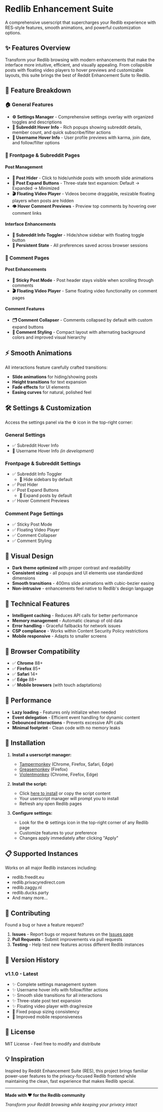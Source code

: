 # Redlib Enhancement Suite

A comprehensive userscript that supercharges your Redlib experience with RES-style features, smooth animations, and powerful customization options.

## ✨ Features Overview

Transform your Redlib browsing with modern enhancements that make the interface more intuitive, efficient, and visually appealing. From collapsible posts with floating video players to hover previews and customizable layouts, this suite brings the best of Reddit Enhancement Suite to Redlib.

## 🎯 Feature Breakdown

### 🏠 General Features
- **⚙️ Settings Manager** - Comprehensive settings overlay with organized toggles and descriptions
- **🔗 Subreddit Hover Info** - Rich popups showing subreddit details, member count, and quick subscribe/filter actions
- **👤 Username Hover Info** - User profile previews with karma, join date, and follow/filter options

### 📰 Frontpage & Subreddit Pages

#### Post Management
- **🙈 Post Hider** - Click to hide/unhide posts with smooth slide animations
- **📏 Post Expand Buttons** - Three-state text expansion: Default → Expanded → Minimized
- **🎬 Floating Video Player** - Videos become draggable, resizable floating players when posts are hidden
- **👁️ Hover Comment Previews** - Preview top comments by hovering over comment links

#### Interface Enhancements
- **📱 Subreddit Info Toggler** - Hide/show sidebar with floating toggle button
- **💾 Persistent State** - All preferences saved across browser sessions

### 💬 Comment Pages

#### Post Enhancements
- **📌 Sticky Post Mode** - Post header stays visible when scrolling through comments
- **🎬 Floating Video Player** - Same floating video functionality on comment pages

#### Comment Features
- **🗂️ Comment Collapser** - Comments collapsed by default with custom expand buttons
- **🎨 Comment Styling** - Compact layout with alternating background colors and improved visual hierarchy

## ⚡ Smooth Animations

All interactions feature carefully crafted transitions:
- **Slide animations** for hiding/showing posts
- **Height transitions** for text expansion
- **Fade effects** for UI elements
- **Easing curves** for natural, polished feel

## 🛠️ Settings & Customization

Access the settings panel via the ⚙️ icon in the top-right corner:

### General Settings
- ✅ Subreddit Hover Info
- 🚧 Username Hover Info *(in development)*

### Frontpage & Subreddit Settings
- ✅ Subreddit Info Toggler
  - 🔧 Hide sidebars by default
- ✅ Post Hider
- ✅ Post Expand Buttons
  - 🔧 Expand posts by default
- ✅ Hover Comment Previews

### Comment Page Settings
- ✅ Sticky Post Mode
- ✅ Floating Video Player
- ✅ Comment Collapser
- ✅ Comment Styling

## 🎨 Visual Design

- **Dark theme optimized** with proper contrast and readability
- **Consistent sizing** - all popups and UI elements use standardized dimensions
- **Smooth transitions** - 400ms slide animations with cubic-bezier easing
- **Non-intrusive** - enhancements feel native to Redlib's design language

## 🔧 Technical Features

- **Intelligent caching** - Reduces API calls for better performance
- **Memory management** - Automatic cleanup of old data
- **Error handling** - Graceful fallbacks for network issues
- **CSP compliance** - Works within Content Security Policy restrictions
- **Mobile responsive** - Adapts to smaller screens

## 📱 Browser Compatibility

- ✅ **Chrome** 88+
- ✅ **Firefox** 85+
- ✅ **Safari** 14+
- ✅ **Edge** 88+
- ✅ **Mobile browsers** (with touch adaptations)

## 🚦 Performance

- **Lazy loading** - Features only initialize when needed
- **Event delegation** - Efficient event handling for dynamic content
- **Debounced interactions** - Prevents excessive API calls
- **Minimal footprint** - Clean code with no memory leaks

## 🚀 Installation

1. **Install a userscript manager:**
   - [Tampermonkey](https://tampermonkey.net/) (Chrome, Firefox, Safari, Edge)
   - [Greasemonkey](https://addons.mozilla.org/en-US/firefox/addon/greasemonkey/) (Firefox)
   - [Violentmonkey](https://violentmonkey.github.io/) (Chrome, Firefox, Edge)

2. **Install the script:**
   - Click [here to install](link-to-your-userscript) or copy the script content
   - Your userscript manager will prompt you to install
   - Refresh any open Redlib pages

3. **Configure settings:**
   - Look for the ⚙️ settings icon in the top-right corner of any Redlib page
   - Customize features to your preference
   - Changes apply immediately after clicking "Apply"

## 📋 Supported Instances

Works on all major Redlib instances including:
- redlib.freedit.eu
- redlib.privacyredirect.com
- redlib.zaggy.nl
- redlib.ducks.party
- And many more...

## 🤝 Contributing

Found a bug or have a feature request?

1. **Issues** - Report bugs or request features on the [Issues page](link-to-issues)
2. **Pull Requests** - Submit improvements via pull requests
3. **Testing** - Help test new features across different Redlib instances

## 📝 Version History

### v1.1.0 - Latest
- ✨ Complete settings management system
- ✨ Username hover info with follow/filter actions
- ✨ Smooth slide transitions for all interactions
- ✨ Three-state post text expansion
- ✨ Floating video player with drag/resize
- 🐛 Fixed popup sizing consistency
- 🐛 Improved mobile responsiveness

## 📄 License

MIT License - Feel free to modify and distribute

## 💡 Inspiration

Inspired by Reddit Enhancement Suite (RES), this project brings familiar power-user features to the privacy-focused Redlib frontend while maintaining the clean, fast experience that makes Redlib special.

---

**Made with ❤️ for the Redlib community**

*Transform your Reddit browsing while keeping your privacy intact*
